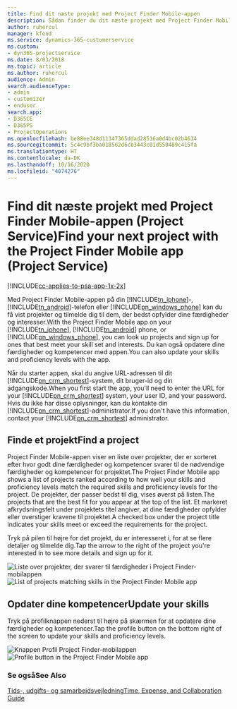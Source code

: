 ```yaml
---
title: Find dit næste projekt med Project Finder Mobile-appen
description: Sådan finder du dit næste projekt med Project Finder Mobile-appen til Project Service
author: ruhercul
manager: kfend
ms.service: dynamics-365-customerservice
ms.custom:
- dyn365-projectservice
ms.date: 8/03/2018
ms.topic: article
ms.author: ruhercul
audience: Admin
search.audienceType:
- admin
- customizer
- enduser
search.app:
- D365CE
- D365PS
- ProjectOperations
ms.openlocfilehash: be88ee348d11347365ddad28516a0d4bc02b4634
ms.sourcegitcommit: 5c4c9bf3ba018562d6cb3443c01d550489c415fa
ms.translationtype: HT
ms.contentlocale: da-DK
ms.lasthandoff: 10/16/2020
ms.locfileid: "4074276"
---
```

# <a name="find-your-next-project-with-the-project-finder-mobile-app-project-service"></a><span data-ttu-id="74cee-103">Find dit næste projekt med Project Finder Mobile-appen (Project Service)</span><span class="sxs-lookup"><span data-stu-id="74cee-103">Find your next project with the Project Finder Mobile app (Project Service)</span></span>

[!INCLUDE[cc-applies-to-psa-app-1x-2x](../includes/cc-applies-to-psa-app-1x-2x.md)]

<span data-ttu-id="74cee-104">Med Project Finder Mobile-appen på din [!INCLUDE[tn_iphone](../includes/tn-iphone.md)]-, [!INCLUDE[tn_android](../includes/tn-android.md)]-telefon eller [!INCLUDE[pn_windows_phone](../includes/pn-windows-phone.md)] kan du få vist projekter og tilmelde dig til dem, der bedst opfylder dine færdigheder og interesser.</span><span class="sxs-lookup"><span data-stu-id="74cee-104">With the Project Finder Mobile app on your [!INCLUDE[tn_iphone](../includes/tn-iphone.md)], [!INCLUDE[tn_android](../includes/tn-android.md)] phone, or [!INCLUDE[pn_windows_phone](../includes/pn-windows-phone.md)], you can look up projects and sign up for ones that best meet your skill set and interests.</span></span> <span data-ttu-id="74cee-105">Du kan også opdatere dine færdigheder og kompetencer med appen.</span><span class="sxs-lookup"><span data-stu-id="74cee-105">You can also update your skills and proficiency levels with the app.</span></span>  
  
 <span data-ttu-id="74cee-106">Når du starter appen, skal du angive URL-adressen til dit [!INCLUDE[pn_crm_shortest](../includes/pn-crm-shortest.md)]-system, dit bruger-id og din adgangskode.</span><span class="sxs-lookup"><span data-stu-id="74cee-106">When you first start the app, you'll need to enter the URL for your [!INCLUDE[pn_crm_shortest](../includes/pn-crm-shortest.md)] system, your user ID, and your password.</span></span> <span data-ttu-id="74cee-107">Hvis du ikke har disse oplysninger, kan du kontakte din [!INCLUDE[pn_crm_shortest](../includes/pn-crm-shortest.md)]-administrator.</span><span class="sxs-lookup"><span data-stu-id="74cee-107">If you don't have this information,  contact your [!INCLUDE[pn_crm_shortest](../includes/pn-crm-shortest.md)] administrator.</span></span>  
  
## <a name="find-a-project"></a><span data-ttu-id="74cee-108">Finde et projekt</span><span class="sxs-lookup"><span data-stu-id="74cee-108">Find a project</span></span>  
 <span data-ttu-id="74cee-109">Project Finder Mobile-appen viser en liste over projekter, der er sorteret efter hvor godt dine færdigheder og kompetencer svarer til de nødvendige færdigheder og kompetencer for projektet.</span><span class="sxs-lookup"><span data-stu-id="74cee-109">The Project Finder Mobile app shows a list of projects ranked according to how well your skills and proficiency levels match the required skills and proficiency levels for the project.</span></span> <span data-ttu-id="74cee-110">De projekter, der passer bedst til dig, vises øverst på listen.</span><span class="sxs-lookup"><span data-stu-id="74cee-110">The projects that are the best fit for you appear at the top of the list.</span></span> <span data-ttu-id="74cee-111">Et markeret afkrydsningsfelt under projektets titel angiver, at dine færdigheder opfylder eller overstiger kravene til projektet.</span><span class="sxs-lookup"><span data-stu-id="74cee-111">A checked box under the project title indicates your skills meet or exceed the requirements for the project.</span></span>  
  
 <span data-ttu-id="74cee-112">Tryk på pilen til højre for det projekt, du er interesseret i, for at se flere detaljer og tilmelde dig.</span><span class="sxs-lookup"><span data-stu-id="74cee-112">Tap the arrow to the right of the project you're interested in to see more details and sign up for it.</span></span>  
  
 <span data-ttu-id="74cee-113">![Liste over projekter, der svarer til færdigheder i Project Finder-mobilappen](../psa/media/project-service-project-finder-list.png "Liste over projekter, der svarer til færdigheder i Project Finder-mobilappen")</span><span class="sxs-lookup"><span data-stu-id="74cee-113">![List of projects matching skills in the Project Finder Mobile app](../psa/media/project-service-project-finder-list.png "List of projects matching skills in the Project Finder Mobile app")</span></span>  
  
## <a name="update-your-skills"></a><span data-ttu-id="74cee-114">Opdater dine kompetencer</span><span class="sxs-lookup"><span data-stu-id="74cee-114">Update your skills</span></span>  
 <span data-ttu-id="74cee-115">Tryk på profilknappen nederst til højre på skærmen for at opdatere dine færdigheder og kompetencer.</span><span class="sxs-lookup"><span data-stu-id="74cee-115">Tap the profile button on the bottom right of the screen to update your skills and proficiency levels.</span></span>  
  
 <span data-ttu-id="74cee-116">![Knappen Profil Project Finder-mobilappen](../psa/media/project-service-project-finder-profile.png "Knappen Profil Project Finder-mobilappen")</span><span class="sxs-lookup"><span data-stu-id="74cee-116">![Profile button in the Project Finder Mobile app](../psa/media/project-service-project-finder-profile.png "Profile button in the Project Finder Mobile app")</span></span>  
  
### <a name="see-also"></a><span data-ttu-id="74cee-117">Se også</span><span class="sxs-lookup"><span data-stu-id="74cee-117">See Also</span></span>  
 [<span data-ttu-id="74cee-118">Tids-, udgifts- og samarbejdsvejledning</span><span class="sxs-lookup"><span data-stu-id="74cee-118">Time, Expense, and Collaboration Guide</span></span>](../psa/time-expense-collaboration-guide.md)

